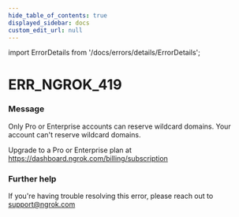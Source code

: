 ```yaml
---
hide_table_of_contents: true
displayed_sidebar: docs
custom_edit_url: null
---
```


import ErrorDetails from '/docs/errors/details/ErrorDetails';

# ERR_NGROK_419

### Message
Only Pro or Enterprise accounts can reserve wildcard domains.
Your account can't reserve wildcard domains.

Upgrade to a Pro or Enterprise plan at https://dashboard.ngrok.com/billing/subscription

### Further help
If you're having trouble resolving this error, please reach out to [support@ngrok.com](mailto:support@ngrok.com?subject=Help%20with%20ERR_NGROK_419)

<ErrorDetails error='err_ngrok_419' />
